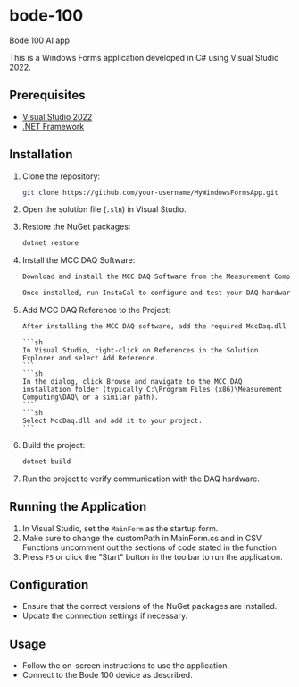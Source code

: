# bode-100
Bode 100 AI app

This is a Windows Forms application developed in C# using Visual Studio 2022.

## Prerequisites

- [Visual Studio 2022](https://visualstudio.microsoft.com/vs/)
- [.NET Framework](https://dotnet.microsoft.com/download/dotnet-framework)

## Installation

1. Clone the repository:
    ```sh
    git clone https://github.com/your-username/MyWindowsFormsApp.git
    ```

2. Open the solution file (`.sln`) in Visual Studio.

3. Restore the NuGet packages:
    ```sh
    dotnet restore
    ```
    
4. Install the MCC DAQ Software:
   ```sh
   Download and install the MCC DAQ Software from the Measurement Computing website. This installation includes InstaCal (for hardware configuration) and the MCC DAQ API.
   ```
   ```sh
   Once installed, run InstaCal to configure and test your DAQ hardware. Ensure the device is properly configured before running the project.
   ```

5. Add MCC DAQ Reference to the Project:
   ```sh
   After installing the MCC DAQ software, add the required MccDaq.dll reference to your project:
   ```
       ```sh
       In Visual Studio, right-click on References in the Solution Explorer and select Add Reference.
       ```
       ```sh
       In the dialog, click Browse and navigate to the MCC DAQ installation folder (typically C:\Program Files (x86)\Measurement Computing\DAQ\ or a similar path).
       ```
       ```sh
       Select MccDaq.dll and add it to your project.
       ```

7. Build the project:
    ```sh
    dotnet build
    ```
8. Run the project to verify communication with the DAQ hardware.

## Running the Application

1. In Visual Studio, set the `MainForm` as the startup form.
2. Make sure to change the customPath in MainForm.cs and in CSV Functions uncomment out the sections of code stated in the function
3. Press `F5` or click the "Start" button in the toolbar to run the application.

## Configuration

- Ensure that the correct versions of the NuGet packages are installed.
- Update the connection settings if necessary.

## Usage

- Follow the on-screen instructions to use the application.
- Connect to the Bode 100 device as described.
